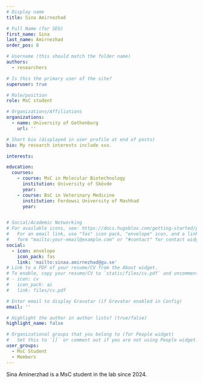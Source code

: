```yaml
---
# Display name
title: Sina Amirnezhad

# Full Name (for SEO)
first_name: Sina
last_name: Amirnezhad
order_pos: 8

# Username (this should match the folder name)
authors:
  - researchers

# Is this the primary user of the site?
superuser: true

# Role/position
role: MsC student

# Organizations/Affiliations
organizations:
  - name: University of Gothenburg
    url: ''

# Short bio (displayed in user profile at end of posts)
bio: My research interests include xxx.

interests:

education:
  courses:
    - course: MsC in Molecular Biotechnology
      institution: University of Skövde
      year:
    - course: BsC in Veterinary Medicine
      institution: Ferdowsi University of Mashhad
      year:


# Social/Academic Networking
# For available icons, see: https://docs.hugoblox.com/getting-started/page-builder/#icons
#   For an email link, use "fas" icon pack, "envelope" icon, and a link in the
#   form "mailto:your-email@example.com" or "#contact" for contact widget.
social:
  - icon: envelope
    icon_pack: fas
    link: 'mailto:sinaa.amirnezhad@gu.se'
# Link to a PDF of your resume/CV from the About widget.
# To enable, copy your resume/CV to `static/files/cv.pdf` and uncomment the lines below.
# - icon: cv
#   icon_pack: ai
#   link: files/cv.pdf

# Enter email to display Gravatar (if Gravatar enabled in Config)
email: ''

# Highlight the author in author lists? (true/false)
highlight_name: false

# Organizational groups that you belong to (for People widget)
#   Set this to `[]` or comment out if you are not using People widget.
user_groups:
  - MsC Student
  - Members
---
```


Sina Aminerzhad is a MsC student in the lab since 2024.
